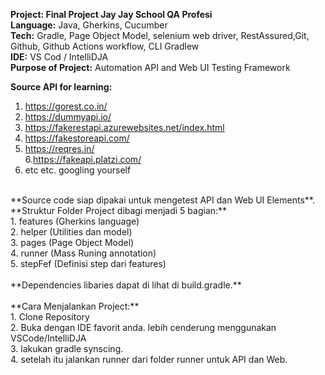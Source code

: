 **Project: Final Project Jay Jay School QA Profesi** </br>
**Language:** Java, Gherkins, Cucumber</br>
**Tech:** Gradle, Page Object Model, selenium web driver, RestAssured,Git, Github, Github Actions workflow, CLI Gradlew</br>
**IDE:** VS Cod / IntelliDJA</br>
**Purpose of Project:** Automation API and Web UI Testing Framework</br>

**Source API for learning:**</br>
1. https://gorest.co.in/</br>
2. https://dummyapi.io/</br>
3. https://fakerestapi.azurewebsites.net/index.html</br>
4. https://fakestoreapi.com/</br>
5. https://reqres.in/</br>
6.https://fakeapi.platzi.com/</br>
7. etc etc. googling yourself</br>
</br>
**Source code siap dipakai untuk mengetest API dan Web UI Elements**.</br>
**Struktur Folder Project dibagi menjadi  5 bagian:**</br>
1. features (Gherkins language) </br>
2. helper (Utilities dan model) </br>
3. pages (Page Object Model) </br>
4. runner (Mass Runing annotation) </br>
5. stepFef (Definisi step dari features) </br>
</br>
**Dependencies libaries dapat di lihat di build.gradle.**</br>
</br>
**Cara Menjalankan Project:** </br>
1. Clone Repository </br>
2. Buka dengan IDE favorit anda. lebih cenderung menggunakan VSCode/IntelliDJA</br>
3. lakukan gradle synscing. </br>
4. setelah itu jalankan runner dari folder runner untuk API dan Web.
